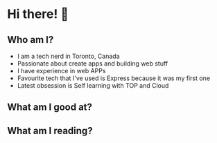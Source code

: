 # Hi there! 👋
## Who am I?
* I am a tech nerd in Toronto, Canada
* Passionate about create apps and building web stuff
* I have experience in web APPs
* Favourite tech that I've used is Express because it was my first one
* Latest obsession is Self learning with TOP and Cloud 
## What am I good at?

## What am I reading?

<!--
**ethansjc/ethansjc** is a ✨ _special_ ✨ repository because its `README.md` (this file) appears on your GitHub profile.

Here are some ideas to get you started:

- 🔭 I’m currently working on ...
- 🌱 I’m currently learning ...
- 👯 I’m looking to collaborate on ...
- 🤔 I’m looking for help with ...
- 💬 Ask me about ...
- 📫 How to reach me: ...
- 😄 Pronouns: ...
- ⚡ Fun fact: ...
-->
